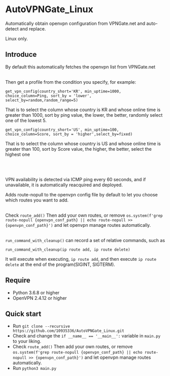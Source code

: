 # AutoVPNGate_Linux
Automatically obtain openvpn configuration from VPNGate.net and auto-detect and replace. 

Linux only.

## Introduce

By default this automatically fetches the openvpn list from VPNGate.net
<br>
<br>

Then get a profile from the condition you specify, for example:
```
get_vpn_config(country_short='KR', min_uptime=1000, choice_column=Ping, sort_by = 'lower', select_by=random,random_range=5)
```
That is to select the column whose country is KR and whose online time is greater than 1000, sort by ping value, the lower, the better, randomly select one of the lowest 5.

```
get_vpn_config(country_short='US', min_uptime=100, choice_column=Score, sort_by = 'higher',select_by=fixed)
``` 
That is to select the column whose country is US and whose online time is greater than 100, sort by Score value, the higher, the better, select the highest one




<br>
<br>

VPN availability is detected via ICMP ping every 60 seconds, and if unavailable, it is automatically reacquired and deployed.

Adds route-nopull to the openvpn config file by default to let you choose which routes you want to add.
<br>
<br>

Check `route_add()` Then add your own routes, or remove `os.system(f'grep route-nopull {openvpn_conf_path} || echo route-nopull >> {openvpn_conf_path}')` and let openvpn manage routes automatically.
<br>
<br>

`run_command_with_cleanup()` can record a set of relative commands, such as
```
run_command_with_cleanup(ip route add, ip route delete)
```
It will execute when executing, `ip route add`, and then execute `ip route delete` at the end of the program(SIGINT, SIGTERM).


## Require
- Python 3.6.8 or higher
- OpenVPN 2.4.12 or higher


## Quick start
- Run `git clone --recursive https://github.com/10935336/AutoVPNGate_Linux.git`
- Check and change the `if __name__ == '__main__':` variable in `main.py` to your liking.
- Check `route_add()` Then add your own routes, or remove `os.system(f'grep route-nopull {openvpn_conf_path} || echo route-nopull >> {openvpn_conf_path}')` and let openvpn manage routes automatically.
- Run `python3 main.py`
